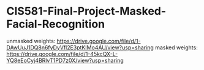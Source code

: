 # CIS581-Final-Project-Masked-Facial-Recognition

unmasked weights: https://drive.google.com/file/d/1-DAwUuJ1DQ8n6fyDyVfl2E3ptKIMo4AU/view?usp=sharing
masked weights: https://drive.google.com/file/d/1-45kcQX-L-YQ8eEoCyj4BRlvT1PD7z0X/view?usp=sharing
